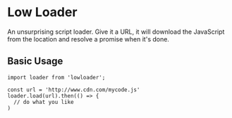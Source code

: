 # Low Loader

An unsurprising script loader. Give it a URL, it will download the JavaScript from the location and resolve a promise when it's done.

## Basic Usage

    import loader from 'lowloader';

    const url = 'http://www.cdn.com/mycode.js'
    loader.load(url).then(() => {
      // do what you like 
    )
